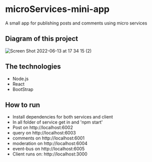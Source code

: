 # microServices-mini-app 
A small app for publishing posts and comments using micro services

## Diagram of this project 
![Screen Shot 2022-06-13 at 17 34 15 (2)](https://user-images.githubusercontent.com/75533067/173388392-6094611b-907d-4e22-abe9-c63a43456412.jpeg)

## The technologies

- Node.js 
- React
- BootStrap

## How to run
- Install dependencies for both services and client
- In all folder of service get in and 'npm start'
- Post on  http://localhost:6002
- query  on http://localhost:6003
- comments on  http://localhost:6001
-  moderation on  http://localhost:6004
- event-bus on  http://localhost:6005
- Client runs on: http://localhost:3000


